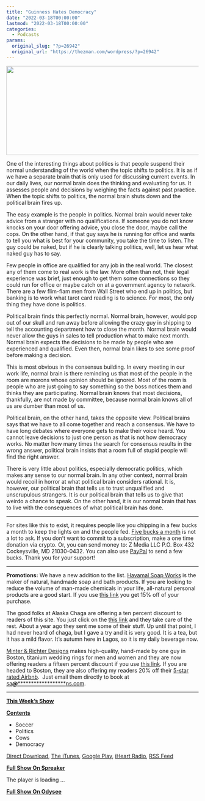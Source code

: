 ```yaml
---
title: "Guinness Hates Democracy"
date: "2022-03-18T00:00:00"
lastmod: "2022-03-18T00:00:00"
categories:
  - Podcasts
params:
  original_slug: "?p=26942"
  original_url: "https://thezman.com/wordpress/?p=26942"
---
```


[<img
src="http://thezman.com/wordpress/wp-content/uploads/2018/01/Power-Hour.png"
decoding="async" width="600" height="233" />](http://thezman.com/wordpress/wp-content/uploads/2018/01/Power-Hour.png)

One of the interesting things about politics is that people suspend
their normal understanding of the world when the topic shifts to
politics. It is as if we have a separate brain that is only used for
discussing current events. In our daily lives, our normal brain does the
thinking and evaluating for us. It assesses people and decisions by
weighing the facts against past practice. When the topic shifts to
politics, the normal brain shuts down and the political brain fires up.

The easy example is the people in politics. Normal brain would never
take advice from a stranger with no qualifications. If someone you do
not know knocks on your door offering advice, you close the door, maybe
call the cops. On the other hand, if that guy says he is running for
office and wants to tell you what is best for your community, you take
the time to listen. The guy could be naked, but if he is clearly talking
politics, well, let us hear what naked guy has to say.

Few people in office are qualified for any job in the real world. The
closest any of them come to real work is the law. More often than not,
their legal experience was brief, just enough to get them some
connections so they could run for office or maybe catch on at a
government agency to network. There are a few flim-flam men from Wall
Street who end up in politics, but banking is to work what tarot card
reading is to science. For most, the only thing they have done is
politics.

Political brain finds this perfectly normal. Normal brain, however,
would pop out of our skull and run away before allowing the crazy guy in
shipping to tell the accounting department how to close the month.
Normal brain would never allow the guys in sales to tell production what
to make next month. Normal brain expects the decisions to be made by
people who are experienced and qualified. Even then, normal brain likes
to see some proof before making a decision.

This is most obvious in the consensus building. In every meeting in our
work life, normal brain is there reminding us that most of the people in
the room are morons whose opinion should be ignored. Most of the room is
people who are just going to say something so the boss notices them and
thinks they are participating. Normal brain knows that most decisions,
thankfully, are not made by committee, because normal brain knows all of
us are dumber than most of us.

Political brain, on the other hand, takes the opposite view. Political
brains says that we have to all come together and reach a consensus. We
have to have long debates where everyone gets to make their voice heard.
You cannot leave decisions to just one person as that is not how
democracy works. No matter how many times the search for consensus
results in the wrong answer, political brain insists that a room full of
stupid people will find the right answer.

There is very little about politics, especially democratic politics,
which makes any sense to our normal brain. In any other context, normal
brain would recoil in horror at what political brain considers rational.
It is, however, our political brain that tells us to trust unqualified
and unscrupulous strangers. It is our political brain that tells us to
give that weirdo a chance to speak. On the other hand, it is our normal
brain that has to live with the consequences of what political brain has
done.

------------------------------------------------------------------------

For sites like this to exist, it requires people like you chipping in a
few bucks a month to keep the lights on and the people fed.
<a href="https://www.subscribestar.com/the-z-blog"
rel="noopener noreferrer" target="_blank">Five bucks a month</a> is not
a lot to ask. If you don’t want to commit to a subscription, make a one
time donation via crypto. Or, you can send money to: Z Media LLC P.O.
Box 432 Cockeysville, MD 21030-0432. You can also use <a
href="https://www.paypal.com/cgi-bin/webscr?cmd=_s-xclick&amp;hosted_button_id=UDAS2Q8JYA6CN&amp;source=url"
rel="noopener noreferrer" target="_blank">PayPal</a> to send a few
bucks. Thank you for your support!

------------------------------------------------------------------------

**Promotions:** We have a new addition to the list.
<a href="https://havamalsoapworks.com/" rel="noopener"
target="_blank">Havamal Soap Works</a> is the maker of natural, handmade
soap and bath products. If you are looking to reduce the volume of
man-made chemicals in your life, all-natural personal products are a
good start. If you use
<a href="https://havamalsoapworks.com/discount/ZMAN" rel="noopener"
target="_blank">this link</a> you get 15% off of your purchase.

The good folks at Alaska Chaga are offering a ten percent discount to
readers of this site. You just click on the
<a href="https://alaskachaga.us/discount/ZMAN" rel="noopener noreferrer"
target="_blank">this link</a> and they take care of the rest. About a
year ago they sent me some of their stuff. Up until that point, I had
never heard of chaga, but I gave a try and it is very good. It is a tea,
but it has a mild flavor. It’s autumn here in Lagos, so it is my daily
beverage now.

<a href="https://www.minterandrichterdesigns.com/"
rel="noreferrer nofollow noopener" target="_blank">Minter &amp; Richter
Designs</a> makes high-quality, hand-made by one guy in Boston, titanium
wedding rings for men and women and they are now offering readers a
fifteen percent discount if you use
<a href="https://www.minterandrichterdesigns.com/discount/ZMAN"
rel="noreferrer nofollow noopener" target="_blank">this link</a>.
<span class="highlight"><span class="colour"><span class="font"><span class="size">If
you are headed to Boston, they are also offering my readers 20% off
their <a
href="https://www.airbnb.com/users/7988017/listings?user_id=7988017&amp;s=3"
rel="noopener noreferrer" target="_blank">5-star rated Airbnb</a>.  Just
email them directly to book at
<a href="mailto:sa***@*********************ns.com"
data-original-string="qc9BOto+XLEx3FS2baSeSw==cb7vcy/EyAkp5FEQB6w5WrYYPBlb1oOB+17cdAD+g11RWubpXRMTa/wmNhAAz1n/d+N"><span
class="apbct-email-encoder"
data-original-string="r/YlLkB3NyEUuHKiAJRGiw==cb7B/dm2vA7ABWl574u1flAVVPaOeZiLe8MKFPDWxYJ8JusfVdZPOjd/zimiN9YNNMS"
title="This contact has been encoded by Anti-Spam by CleanTalk. Click to decode. To finish the decoding make sure that JavaScript is enabled in your browser.">sa<span
class="apbct-blur">***</span>@<span
class="apbct-blur">*********************</span>ns.com</span></a>.</span></span></span></span>

------------------------------------------------------------------------

**<u>This Week’s Show</u>**

**<u>Contents</u>**

-   Soccer
-   Politics
-   Cows
-   Democracy

<a href="https://api.spreaker.com/v2/episodes/49100125/download.mp3"
rel="noopener" target="_blank">Direct Download</a>, <a
href="https://itunes.apple.com/us/podcast/the-z-blog-power-hour/id1262799640?mt=2"
rel="noopener noreferrer" target="_blank">The iTunes</a>, <a
href="https://podcasts.google.com/?feed=aHR0cHM6Ly93d3cuc3ByZWFrZXIuY29tL3Nob3cvMjU4OTY1Ny9lcGlzb2Rlcy9mZWVk"
rel="noopener noreferrer" target="_blank">Google Play</a>, <a href="https://www.iheart.com/podcast/the-z-blog-power-hour-29246491/"
rel="noopener noreferrer" target="_blank">iHeart Radio,</a>
<a href="https://www.spreaker.com/show/2589657/episodes/feed"
rel="noopener noreferrer" target="_blank">RSS Feed</a>

**<u>Full Show On Spreaker</u>**

The player is loading ...

<span class="widget_spinner dark"></span>

**<u>Full Show On Odysee</u>**
